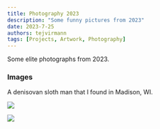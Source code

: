 ```yaml
---
title: Photography 2023
description: "Some funny pictures from 2023"
date: 2023-7-25
authors: tejvirmann
tags: [Projects, Artwork, Photography]
---
```

Some elite photographs from 2023. 

### Images

A denisovan sloth man that I found in Madison, WI.

![](https://firebasestorage.googleapis.com/v0/b/tejvir-website.appspot.com/o/FunnyPics2023%2F1.jpg?alt=media&token=eb56d899-66a1-4ed5-825a-4cffa62e2087)


![](https://firebasestorage.googleapis.com/v0/b/tejvir-website.appspot.com/o/FunnyPics2023%2F2.jpg?alt=media&token=6bfbfa6c-3008-4961-809b-cf3c347afb3a)

